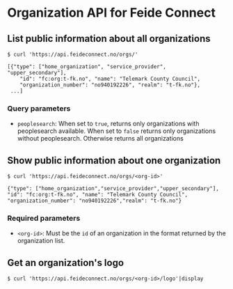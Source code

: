 # Organization API for Feide Connect

## List public information about all organizations

    $ curl 'https://api.feideconnect.no/orgs/'

    [{"type": ["home_organization", "service_provider", "upper_secondary"],
        "id": "fc:org:t-fk.no", "name": "Telemark County Council",
        "organization_number": "no940192226", "realm": "t-fk.no"},
     ...]

### Query parameters

- `peoplesearch`: When set to `true`, returns only organizations with peoplesearch available. When set to `false` returns only organizations without peoplesearch. Otherwise returns all organizations

## Show public information about one organization

    $ curl 'https://api.feideconnect.no/orgs/<org-id>'

    {"type": ["home_organization","service_provider","upper_secondary"],
    "id": "fc:org:t-fk.no", "name": "Telemark County Council",
    "organization_number": "no940192226","realm": "t-fk.no"}

### Required parameters

- `<org-id>`: Must be the `id` of an organization in the format returned by the organization list.

## Get an organization's logo

    $ curl 'https://api.feideconnect.no/orgs/<org-id>/logo'|display

